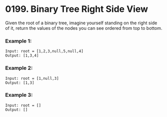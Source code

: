 # 0199. Binary Tree Right Side View
Given the root of a binary tree, imagine yourself standing on the right side of it, return the values of the nodes you can see ordered from top to bottom.

### Example 1:
```
Input: root = [1,2,3,null,5,null,4]
Output: [1,3,4]
```

### Example 2:
```
Input: root = [1,null,3]
Output: [1,3]
```

### Example 3:
```
Input: root = []
Output: []
```